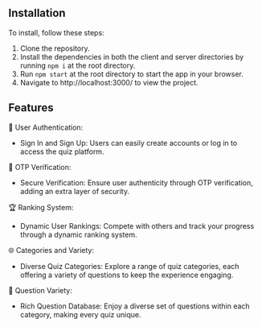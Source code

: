 ## Installation

To install, follow these steps:

1. Clone the repository.
2. Install the dependencies in both the client and server directories by running `npm i` at the root directory.
3. Run `npm start` at the root directory to start the app in your browser.
4. Navigate to http://localhost:3000/ to view the project.

## Features

🔐 User Authentication:

- Sign In and Sign Up: Users can easily create accounts or log in to access the quiz platform.

📱 OTP Verification:

- Secure Verification: Ensure user authenticity through OTP verification, adding an extra layer of security.

🏆 Ranking System:

- Dynamic User Rankings: Compete with others and track your progress through a dynamic ranking system.

🌐 Categories and Variety:

- Diverse Quiz Categories: Explore a range of quiz categories, each offering a variety of questions to keep the experience engaging.

🤔 Question Variety:

- Rich Question Database: Enjoy a diverse set of questions within each category, making every quiz unique.

